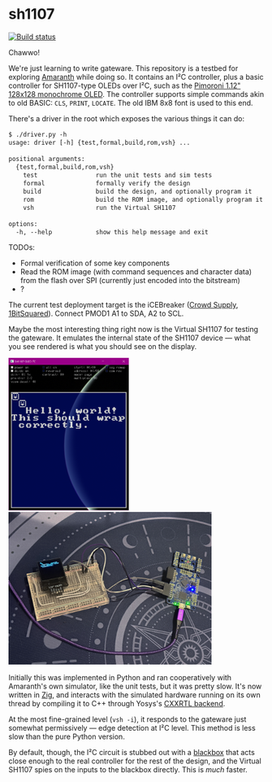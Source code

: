# sh1107

[![Build status](https://badge.buildkite.com/50b21967ee2e88d80db0bd35a97173a66f322b5d2141d21060.svg)](https://buildkite.com/hrzn/sh1107)

Chawwo!

We're just learning to write gateware. This repository is a testbed for
exploring [Amaranth](https://github.com/amaranth-lang/amaranth) while doing so.
It contains an I²C controller, plus a basic controller for SH1107-type OLEDs
over I²C, such as the [Pimoroni 1.12" 128x128 monochrome
OLED](https://shop.pimoroni.com/products/1-12-oled-breakout). The controller
supports simple commands akin to old BASIC: `CLS`, `PRINT`, `LOCATE`. The old
IBM 8x8 font is used to this end.

There's a driver in the root which exposes the various things it can do:

```console
$ ./driver.py -h
usage: driver [-h] {test,formal,build,rom,vsh} ...

positional arguments:
  {test,formal,build,rom,vsh}
    test                run the unit tests and sim tests
    formal              formally verify the design
    build               build the design, and optionally program it
    rom                 build the ROM image, and optionally program it
    vsh                 run the Virtual SH1107

options:
  -h, --help            show this help message and exit
```

TODOs:

- Formal verification of some key components
- Read the ROM image (with command sequences and character data) from the flash
  over SPI (currently just encoded into the bitstream)
- ?

The current test deployment target is the iCEBreaker ([Crowd
Supply](https://www.crowdsupply.com/1bitsquared/icebreaker-fpga),
[1BitSquared](https://1bitsquared.com/products/icebreaker)). Connect PMOD1 A1 to
SDA, A2 to SCL.

Maybe the most interesting thing right now is the Virtual SH1107 for testing the
gateware. It emulates the internal state of the SH1107 device — what you see
rendered is what you should see on the display.

[<img alt="screenshot of the Virtual SH1107 testbench" src="doc/vsh.png"
height="300">](doc/vsh.png) [<img alt="photo of the OLED device being run on an
iCEBreaker" src="doc/helloworld.jpg" height="300">](doc/helloworld.jpg)

Initially this was implemented in Python and ran cooperatively with Amaranth's
own simulator, like the unit tests, but it was pretty slow. It's now written in
[Zig](https://ziglang.org), and interacts with the simulated hardware running on
its own thread by compiling it to C++ through Yosys's [CXXRTL
backend](https://github.com/YosysHQ/yosys/tree/master/backends/cxxrtl).

At the most fine-grained level (`vsh -i`), it responds to the gateware just
somewhat permissively — edge detection at I²C level. This method is less slow
than the pure Python version.

By default, though, the I²C circuit is stubbed out with a [blackbox](vsh/vsh.cc)
that acts close enough to the real controller for the rest of the design, and
the Virtual SH1107 spies on the inputs to the blackbox directly. This is _much_
faster.
